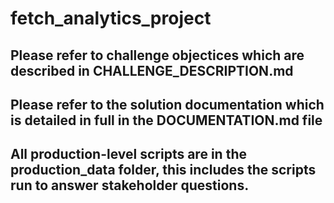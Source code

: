 # fetch_analytics_project

## Please refer to challenge objectices which are described in CHALLENGE_DESCRIPTION.md

## Please refer to the solution documentation which is detailed in full in the DOCUMENTATION.md file

## All production-level scripts are in the production_data folder, this includes the scripts run to answer stakeholder questions.